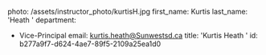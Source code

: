 photo: /assets/instructor_photo/kurtisH.jpg
first_name: Kurtis
last_name: 'Heath '
department:
  - Vice-Principal
email: kurtis.heath@Sunwestsd.ca
title: 'Kurtis Heath '
id: b277a9f7-d624-4ae7-89f5-2109a25ea1d0
